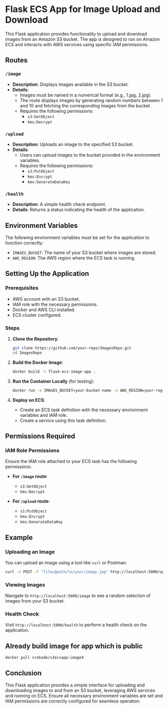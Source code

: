 # Flask ECS App for Image Upload and Download

This Flask application provides functionality to upload and download images from an Amazon S3 bucket. The app is designed to run on Amazon ECS and interacts with AWS services using specific IAM permissions.

## Routes

### `/image`
- **Description**: Displays images available in the S3 bucket.
- **Details**:
  - Images must be named in a numerical format (e.g., 1.jpg, 2.jpg).
  - The route displays images by generating random numbers between 1 and 10 and fetching the corresponding images from the bucket.
  - Requires the following permissions:
    - `s3:GetObject`
    - `kms:Decrypt`

### `/upload`
- **Description**: Uploads an image to the specified S3 bucket.
- **Details**:
  - Users can upload images to the bucket provided in the environment variables.
  - Requires the following permissions:
    - `s3:PutObject`
    - `kms:Encrypt`
    - `kms:GenerateDataKey`

### `/health`
- **Description**: A simple health check endpoint.
- **Details**: Returns a status indicating the health of the application.

## Environment Variables
The following environment variables must be set for the application to function correctly:

- `IMAGES_BUCKET`: The name of your S3 bucket where images are stored.
- `AWS_REGION`: The AWS region where the ECS task is running.

## Setting Up the Application

### Prerequisites
- AWS account with an S3 bucket.
- IAM role with the necessary permissions.
- Docker and AWS CLI installed.
- ECS cluster configured.

### Steps
1. **Clone the Repository**:
   ```bash
   git clone https://github.com/your-repo/ImagesRepo.git
   cd ImagesRepo
   ```

2. **Build the Docker Image**:
   ```bash
   docker build -t flask-ecs-image-app .
   ```

3. **Run the Container Locally** (for testing): 
   ```bash
   docker run -e IMAGES_BUCKET=your-bucket-name -e AWS_REGION=your-region -p 5000:5000 flask-ecs-image-app
   ```
   
4. **Deploy on ECS**:
   - Create an ECS task definition with the necessary environment variables and IAM role.
   - Create a service using this task definition.

## Permissions Required

### IAM Role Permissions
Ensure the IAM role attached to your ECS task has the following permissions:

- **For `/image` route**:
  - `s3:GetObject`
  - `kms:Decrypt`

- **For `/upload` route**:
  - `s3:PutObject`
  - `kms:Encrypt`
  - `kms:GenerateDataKey`

## Example

### Uploading an Image
You can upload an image using a tool like `curl` or Postman:
```bash
curl -X POST -F "file=@path/to/your/image.jpg" http://localhost:5000/upload
```

### Viewing Images
Navigate to `http://localhost:5000/image` to see a random selection of images from your S3 bucket.

### Health Check
Visit `http://localhost:5000/health` to perform a health check on the application.

## Already build image for app which is public 
```docker pull srokade/s3ecsapp:image4```

## Conclusion
This Flask application provides a simple interface for uploading and downloading images to and from an S3 bucket, leveraging AWS services and running on ECS. Ensure all necessary environment variables are set and IAM permissions are correctly configured for seamless operation.
